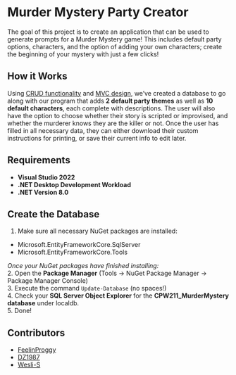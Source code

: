 # Murder Mystery Party Creator

The goal of this project is to create an application that can be used to generate prompts for a Murder Mystery game! This includes default party options, characters, and the option of adding your own characters; create the beginning of your mystery with just a few clicks!

## How it Works
Using [CRUD functionality](https://www.codecademy.com/article/what-is-crud) and [MVC design](https://learn.microsoft.com/en-us/aspnet/mvc/overview/older-versions-1/overview/asp-net-mvc-overview), we’ve created a database to go along with our program that adds **2 default party themes** as well as **10 default characters**, each complete with descriptions. The user will also have the option to choose whether their story is scripted or improvised, and whether the murderer knows they are the killer or not. 
Once the user has filled in all necessary data, they can either download their custom instructions for printing, or save their current info to edit later.

## Requirements
- **Visual Studio 2022**
- **.NET Desktop Development Workload**
- **.NET Version 8.0**

## Create the Database
1. Make sure all necessary NuGet packages are installed:
* Microsoft.EntityFrameworkCore.SqlServer
* Microsoft.EntityFrameworkCore.Tools
      
_Once your NuGet packages have finished installing:_   
2. Open the **Package Manager** (Tools -> NuGet Package Manager -> Package Manager Console)   
3. Execute the command `Update-Database` (no spaces!)   
4. Check your **SQL Server Object Explorer** for the **CPW211_MurderMystery database** under localdb.    
5. Done!   

## Contributors
- [FeelinProggy](https://github.com/FeelinProggy)
- [DZ1987](https://github.com/DZ1987)
- [Wesli-S](https://github.com/Wesli-S)
